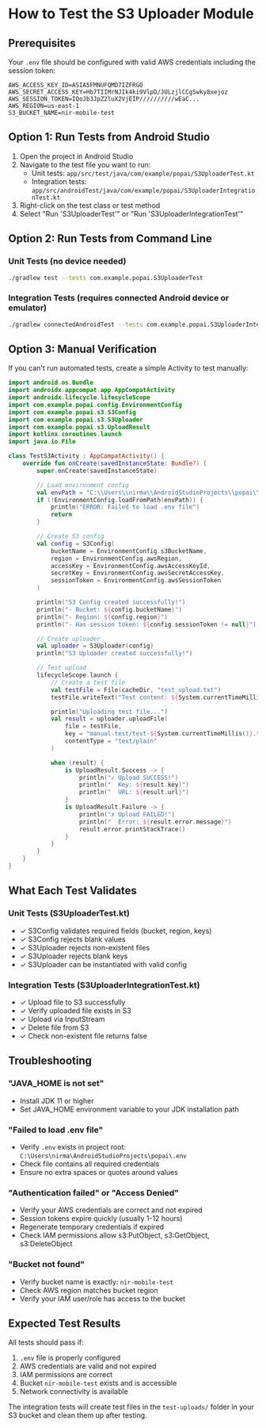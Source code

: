# How to Test the S3 Uploader Module

## Prerequisites

Your `.env` file should be configured with valid AWS credentials including the session token:

```
AWS_ACCESS_KEY_ID=ASIA5FMNUFQMD7IZFRGO
AWS_SECRET_ACCESS_KEY=Hb7TIIMrNJIk4ki9VlpD/JULzjlCCgSwky8xejoz
AWS_SESSION_TOKEN=IQoJb3JpZ2luX2VjEIP//////////wEaC...
AWS_REGION=us-east-1
S3_BUCKET_NAME=nir-mobile-test
```

## Option 1: Run Tests from Android Studio

1. Open the project in Android Studio
2. Navigate to the test file you want to run:
   - Unit tests: `app/src/test/java/com/example/popai/S3UploaderTest.kt`
   - Integration tests: `app/src/androidTest/java/com/example/popai/S3UploaderIntegrationTest.kt`
3. Right-click on the test class or test method
4. Select "Run 'S3UploaderTest'" or "Run 'S3UploaderIntegrationTest'"

## Option 2: Run Tests from Command Line

### Unit Tests (no device needed)
```bash
./gradlew test --tests com.example.popai.S3UploaderTest
```

### Integration Tests (requires connected Android device or emulator)
```bash
./gradlew connectedAndroidTest --tests com.example.popai.S3UploaderIntegrationTest
```

## Option 3: Manual Verification

If you can't run automated tests, create a simple Activity to test manually:

```kotlin
import android.os.Bundle
import androidx.appcompat.app.AppCompatActivity
import androidx.lifecycle.lifecycleScope
import com.example.popai.config.EnvironmentConfig
import com.example.popai.s3.S3Config
import com.example.popai.s3.S3Uploader
import com.example.popai.s3.UploadResult
import kotlinx.coroutines.launch
import java.io.File

class TestS3Activity : AppCompatActivity() {
    override fun onCreate(savedInstanceState: Bundle?) {
        super.onCreate(savedInstanceState)

        // Load environment config
        val envPath = "C:\\Users\\nirma\\AndroidStudioProjects\\popai\\.env"
        if (!EnvironmentConfig.loadFromPath(envPath)) {
            println("ERROR: Failed to load .env file")
            return
        }

        // Create S3 config
        val config = S3Config(
            bucketName = EnvironmentConfig.s3BucketName,
            region = EnvironmentConfig.awsRegion,
            accessKey = EnvironmentConfig.awsAccessKeyId,
            secretKey = EnvironmentConfig.awsSecretAccessKey,
            sessionToken = EnvironmentConfig.awsSessionToken
        )

        println("S3 Config created successfully!")
        println("- Bucket: ${config.bucketName}")
        println("- Region: ${config.region}")
        println("- Has session token: ${config.sessionToken != null}")

        // Create uploader
        val uploader = S3Uploader(config)
        println("S3 Uploader created successfully!")

        // Test upload
        lifecycleScope.launch {
            // Create a test file
            val testFile = File(cacheDir, "test_upload.txt")
            testFile.writeText("Test content: ${System.currentTimeMillis()}")

            println("Uploading test file...")
            val result = uploader.uploadFile(
                file = testFile,
                key = "manual-test/test-${System.currentTimeMillis()}.txt",
                contentType = "text/plain"
            )

            when (result) {
                is UploadResult.Success -> {
                    println("✓ Upload SUCCESS!")
                    println("  Key: ${result.key}")
                    println("  URL: ${result.url}")
                }
                is UploadResult.Failure -> {
                    println("✗ Upload FAILED!")
                    println("  Error: ${result.error.message}")
                    result.error.printStackTrace()
                }
            }
        }
    }
}
```

## What Each Test Validates

### Unit Tests (S3UploaderTest.kt)
- ✓ S3Config validates required fields (bucket, region, keys)
- ✓ S3Config rejects blank values
- ✓ S3Uploader rejects non-existent files
- ✓ S3Uploader rejects blank keys
- ✓ S3Uploader can be instantiated with valid config

### Integration Tests (S3UploaderIntegrationTest.kt)
- ✓ Upload file to S3 successfully
- ✓ Verify uploaded file exists in S3
- ✓ Upload via InputStream
- ✓ Delete file from S3
- ✓ Check non-existent file returns false

## Troubleshooting

### "JAVA_HOME is not set"
- Install JDK 11 or higher
- Set JAVA_HOME environment variable to your JDK installation path

### "Failed to load .env file"
- Verify `.env` exists in project root: `C:\Users\nirma\AndroidStudioProjects\popai\.env`
- Check file contains all required credentials
- Ensure no extra spaces or quotes around values

### "Authentication failed" or "Access Denied"
- Verify your AWS credentials are correct and not expired
- Session tokens expire quickly (usually 1-12 hours)
- Regenerate temporary credentials if expired
- Check IAM permissions allow s3:PutObject, s3:GetObject, s3:DeleteObject

### "Bucket not found"
- Verify bucket name is exactly: `nir-mobile-test`
- Check AWS region matches bucket region
- Verify your IAM user/role has access to the bucket

## Expected Test Results

All tests should pass if:
1. `.env` file is properly configured
2. AWS credentials are valid and not expired
3. IAM permissions are correct
4. Bucket `nir-mobile-test` exists and is accessible
5. Network connectivity is available

The integration tests will create test files in the `test-uploads/` folder in your S3 bucket and clean them up after testing.
